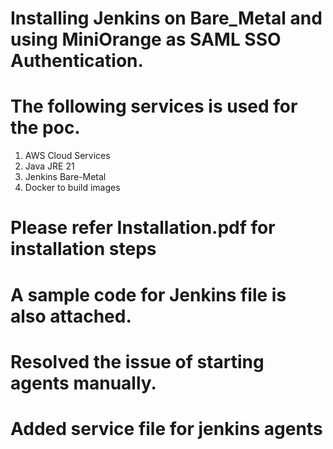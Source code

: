 # Installing Jenkins on Bare_Metal and using MiniOrange as SAML SSO Authentication.


# The following services is used for the poc.
1. AWS Cloud Services
2. Java JRE 21
3. Jenkins Bare-Metal
4. Docker to build images


# Please refer Installation.pdf  for installation steps

# A sample code for Jenkins file is also attached.
 
 # Resolved the issue of starting agents manually.

 # Added service file for jenkins agents
